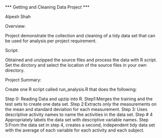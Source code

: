 *** Getting and Cleaning Data Project ***

Alpesh Shah

Overview:

Project demonstrate the collection and cleaning of a tidy data set that can be used for analysis per project requirement. 

Script:

Obtained and unzipped the source files and process the data with R script. Set the dirctory  and select the location of the source files in your own directory.

Project Summary:

Create one R script called run_analysis.R that does the following:

Step 0: Reading Data and upzip into R.
Step1:Merges the training and the test sets to create one data set.
Step 2:Extracts only the measurements on the mean and standard deviation for each measurement.
Step 3: Uses descriptive activity names to name the activities in the data set.
Step # 4 Appropriately labels the data set with descriptive variable names.
Step 5:From the data set in step 4, creates a second, independent tidy data set with the average of each variable for each activity and each subject.
